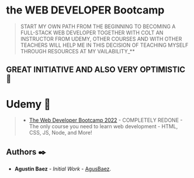 # the WEB DEVELOPER Bootcamp

> START MY OWN PATH FROM THE BEGINNING TO BECOMING A FULL-STACK WEB DEVELOPER TOGETHER WITH COLT AN INSTRUCTOR FROM UDEMY, OTHER COURSES AND WITH OTHER TEACHERS WILL HELP ME IN THIS DECISION OF TEACHING MYSELF THROUGH RESOURCES AT MY VAILABILITY\_\*\*

## GREAT INITIATIVE AND ALSO VERY OPTIMISTIC 🚀

# Udemy 📝

> - [The Web Developer Bootcamp 2022](https://www.udemy.com/course/the-web-developer-bootcamp/) - COMPLETELY REDONE - The only course you need to learn web development - HTML, CSS, JS, Node, and More!

## Authors ✒️

- **Agustin Baez** - _Initial Work_ - [AgusBaez](https://github.com/AgusBaez).
